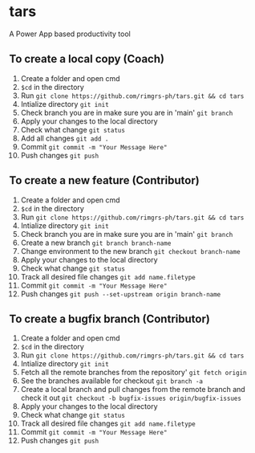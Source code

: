 # tars
A Power App based productivity tool

## To create a local copy (Coach)
1.  Create a folder and open cmd
2.  `$cd` in the directory
3.  Run `git clone https://github.com/rimgrs-ph/tars.git && cd tars` 
4.  Intialize directory `git init`
5.  Check branch you are in make sure you are in 'main' `git branch`
6.  Apply your changes to the local directory
7.  Check what change `git status`
8.  Add all changes `git add .`
9.  Commit `git commit -m "Your Message Here"`
10.  Push changes `git push`


## To create a new feature (Contributor)
1.  Create a folder and open cmd
2.  `$cd` in the directory
3.  Run `git clone https://github.com/rimgrs-ph/tars.git && cd tars` 
4.  Intialize directory `git init`
5.  Check branch you are in make sure you are in 'main' `git branch`
6.  Create a new branch `git branch branch-name`
7.  Change environment to the new branch `git checkout branch-name`
8.  Apply your changes to the local directory
9.  Check what change `git status`
10. Track all desired file changes `git add name.filetype`
11. Commit `git commit -m "Your Message Here"`
12. Push changes `git push --set-upstream origin branch-name`

## To create a bugfix branch (Contributor)
1.  Create a folder and open cmd
2.  `$cd` in the directory
3.  Run `git clone https://github.com/rimgrs-ph/tars.git && cd tars` 
4.  Intialize directory `git init`
5.  Fetch all the remote branches from the repository' `git fetch origin`
6.  See the branches available for checkout `git branch -a`
7.  Create a local branch and pull changes from the remote branch and check it out `git checkout -b bugfix-issues origin/bugfix-issues`
8.  Apply your changes to the local directory
9.  Check what change `git status`
10. Track all desired file changes `git add name.filetype`
11. Commit `git commit -m "Your Message Here"`
12. Push changes `git push`
